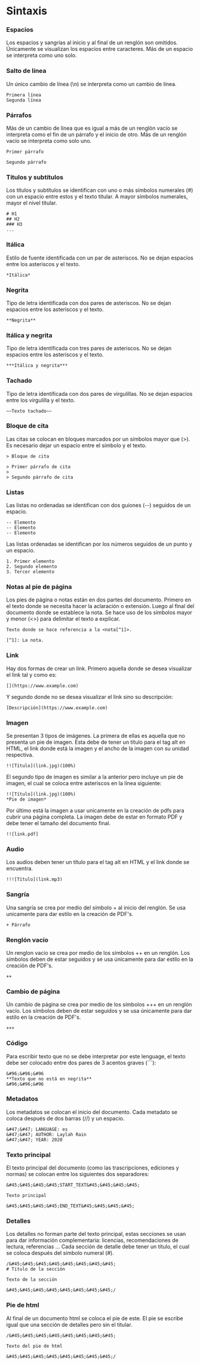 # Sintaxis

### **Espacios**
Los espacios y sangrías al inicio y al final de un renglón son omitidos. Únicamente se visualizan los espacios entre caracteres. Más de un espacio se interpreta como uno solo.

### **Salto de línea**
Un único cambio de línea (\n) se interpreta como un cambio de línea. 

```
Primera línea
Segunda línea
```

### **Párrafos**
Más de un cambio de línea que es igual a más de un renglón vacío se interpreta como el fin de un párrafo y el inicio de otro. Más de un renglón vacío se interpreta como solo uno.

```
Primer párrafo

Segundo párrafo
```

### **Títulos y subtítulos**
Los títulos y subtítulos se identifican con uno o más símbolos numerales (#) con un espacio entre estos y el texto titular. A mayor símbolos numerales, mayor el nivel titular. 

```
# H1
## H2
### H3
...
```

### Itálica 
Estilo de fuente identificada con un par de asteriscos. No se dejan espacios entre los asteriscos y el texto. 

```
*Itálica*
```

### Negrita
Tipo de letra identificada con dos pares de asteriscos. No se dejan espacios entre los asteriscos y el texto.

```
**Negrita**
```

### Itálica y negrita
Tipo de letra identificada con tres pares de asteriscos. No se dejan espacios entre los asteriscos y el texto.
```
***Itálica y negrita***
```

### Tachado
Tipo de letra identificada con dos pares de virgulillas. No se dejan espacios entre los virgulilla y el texto.
```
~~Texto tachado~~
```

### Bloque de cita
Las citas se colocan en bloques marcados por un símbolos mayor que (>). Es necesario dejar un espacio entre el símbolo y el texto. 
```
> Bloque de cita
```
```
> Primer párrafo de cita
>
> Segundo párrafo de cita
```


### Listas
Las listas no ordenadas se identifican con dos guiones (--) seguidos de un espacio.
```
-- Elemento
-- Elemento
-- Elemento
```

Las listas ordenadas se identifican por los números seguidos de un punto y un espacio.
```
1. Primer elemento
2. Segundo elemento
3. Tercer elemento
```

### Notas al pie de página
Los pies de página o notas están en dos partes del documento. Primero en el texto donde se necesita hacer la aclaración o extensión. Luego al final del documento donde se establece la nota. Se hace uso de los símbolos mayor y menor (<>) para delimitar el texto a explicar. 

```
Texto donde se hace referencia a la <nota[^1]>.
```

```
[^1]: La nota.
```

### Link

Hay dos formas de crear un link. Primero aquella donde se desea visualizar el link tal y como es: 

```
[](https://www.example.com)
```

Y segundo donde no se desea visualizar el link sino su descripción: 

```
[Descripción](https://www.example.com)
```

### Imagen
Se presentan 3 tipos de imágenes. 
La primera de ellas es aquella que no presenta un pie de imagen. Esta debe de tener un título para el tag alt en HTML, el link donde está la imagen y el ancho de la imagen con su unidad respectiva. 

```
!![Título](link.jpg)(100%)
```

El segundo tipo de imagen es similar a la anterior pero incluye un pie de imagen, el cual se coloca entre asteriscos en la línea siguiente:

```
!![Título](link.jpg)(100%)
*Pie de imagen*
```

Por último está la imagen a usar unicamente en la creación de pdfs para cubrir una página completa. La imagen debe de estar en formato PDF y debe tener el tamaño del documento final.  

```
!![link.pdf]
```

### Audio
Los audios deben tener un título para el tag alt en HTML y el link donde se encuentra. 

```
!!![Título](link.mp3)
```


### Sangría
Una sangría se crea por medio del símbolo + al inicio del renglón. Se usa unicamente para dar estilo en la creación de PDF's.

```
+ Párrafo
```

### Renglón vacío
Un renglon vacío se crea por medio de los símbolos ++ en un renglón. Los símbolos deben de estar seguidos y se usa únicamente para dar estilo en la creación de PDF's.

```
++
```

### Cambio de página
Un cambio de página se crea por medio de los símbolos +++  en un renglón vacío. Los símbolos deben de estar seguidos y se usa únicamente para dar estilo en la creación de PDF's.

```
+++
```

### Código
Para escribir texto que no se debe interpretar por este lenguage, el texto debe ser colocado entre dos pares de 3 acentos graves (```):


```
&#96;&#96;&#96	
**Texto que no está en negrita**
&#96;&#96;&#96	
```

### Metadatos

Los metadatos se colocan el inicio del documento. Cada metadato se coloca después de dos barras (//) y un espacio.

```
&#47;&#47; LANGUAGE: es
&#47;&#47; AUTHOR: Laylah Rain
&#47;&#47; YEAR: 2020
```

### Texto principal

El texto principal del documento (como las trascripciones, ediciones y normas) se colocan entre los siguientes dos separadores: 

```
&#45;&#45;&#45;&#45;START_TEXT&#45;&#45;&#45;&#45;

Texto principal

&#45;&#45;&#45;&#45;END_TEXT&#45;&#45;&#45;&#45;
```

### Detalles 

Los detalles no forman parte del texto principal, estas secciones se usan para dar información complementaria: licencias, recomendaciones de lectura, referencias ... 
Cada sección de detalle debe tener un título, el cual se coloca después del símbolo numeral (#).


```
/&#45;&#45;&#45;&#45;&#45;&#45;&#45;&#45;
# Titulo de la sección 

Texto de la sección

&#45;&#45;&#45;&#45;&#45;&#45;&#45;&#45;/
```

### Pie de html

Al final de un documento html se coloca el pie de este. El pie se escribe igual que una sección de detalles pero sin el titular. 

```
/&#45;&#45;&#45;&#45;&#45;&#45;&#45;&#45; 

Texto del pie de html

&#45;&#45;&#45;&#45;&#45;&#45;&#45;&#45;/
```
